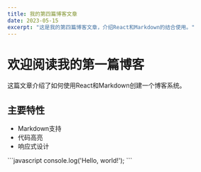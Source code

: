 ```yaml
---
title: 我的第四篇博客文章
date: 2023-05-15
excerpt: "这是我的第四篇博客文章，介绍React和Markdown的结合使用。"
---
```


# 欢迎阅读我的第一篇博客

这篇文章介绍了如何使用React和Markdown创建一个博客系统。

## 主要特性

- Markdown支持
- 代码高亮
- 响应式设计

\`\`\`javascript
console.log('Hello, world!');
\`\`\`